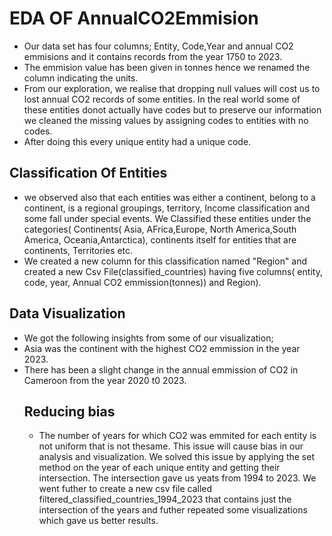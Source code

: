 # EDA OF AnnualCO2Emmision
- Our data set has four columns; Entity, Code,Year and annual CO2 emmisions and it contains records from the year 1750 to 2023.
- The emmision value has been given in tonnes hence we renamed the column indicating the units. 
- From our exploration, we realise that dropping null values will cost us to lost annual CO2 records of some entities. In the real world some of these entities donot actually have codes but to preserve our information we cleaned the missing values by assigning codes to entities with no codes. 
- After doing this every unique entity had a unique code. 
## Classification Of Entities
- we observed also that each entities was either a continent, belong to a continent, is a regional groupings, territory, Income classification and some fall under special events. We Classified these entities under the categories( Continents( Asia, AFrica,Europe, North America,South America, Oceania,Antarctica), continents itself for entities that are continents, Territories etc.
- We created a new column for this classification named "Region" and created a new Csv File(classified_countries) having five columns( entity, code, year, Annual CO2 emmission(tonnes)) and Region).
## Data Visualization
- We got the following insights from some of our visualization;
- Asia was the continent with the highest CO2 emmission in the year 2023.
- There has been a slight change in the annual emmission of CO2 in Cameroon from the year 2020 t0 2023.
  ## Reducing bias
  - The number of years for which CO2 was emmited for each entity is not uniform that is not thesame. This issue will cause bias in our analysis and visualization. We solved this issue by applying the set method on the year of each unique entity and getting their intersection. The intersection gave us yeats from 1994 to 2023. We went futher to create a new csv file called filtered_classified_countries_1994_2023 that contains just the intersection of the years and futher repeated some visualizations which gave us better results.